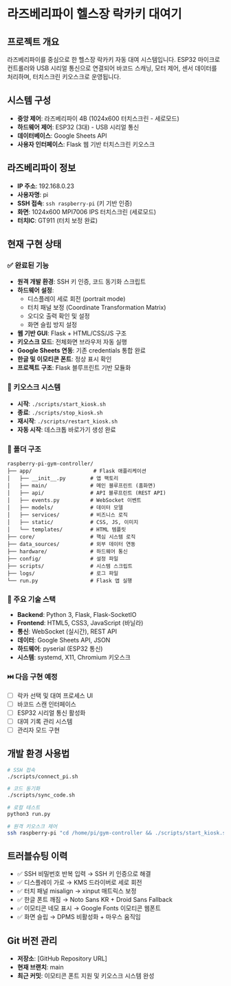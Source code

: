 # 라즈베리파이 헬스장 락카키 대여기

## 프로젝트 개요
라즈베리파이를 중심으로 한 헬스장 락카키 자동 대여 시스템입니다. ESP32 마이크로컨트롤러와 USB 시리얼 통신으로 연결되어 바코드 스캐닝, 모터 제어, 센서 데이터를 처리하며, 터치스크린 키오스크로 운영됩니다.

## 시스템 구성
- **중앙 제어**: 라즈베리파이 4B (1024x600 터치스크린 - 세로모드)
- **하드웨어 제어**: ESP32 (3대) - USB 시리얼 통신
- **데이터베이스**: Google Sheets API
- **사용자 인터페이스**: Flask 웹 기반 터치스크린 키오스크

## 라즈베리파이 정보
- **IP 주소**: 192.168.0.23
- **사용자명**: pi
- **SSH 접속**: `ssh raspberry-pi` (키 기반 인증)
- **화면**: 1024x600 MPI7006 IPS 터치스크린 (세로모드)
- **터치IC**: GT911 (터치 보정 완료)

## 현재 구현 상태

### ✅ 완료된 기능
- **원격 개발 환경**: SSH 키 인증, 코드 동기화 스크립트
- **하드웨어 설정**: 
  - 디스플레이 세로 회전 (portrait mode)
  - 터치 패널 보정 (Coordinate Transformation Matrix)
  - 오디오 출력 확인 및 설정
  - 화면 슬립 방지 설정
- **웹 기반 GUI**: Flask + HTML/CSS/JS 구조
- **키오스크 모드**: 전체화면 브라우저 자동 실행
- **Google Sheets 연동**: 기존 credentials 통합 완료
- **한글 및 이모티콘 폰트**: 정상 표시 확인
- **프로젝트 구조**: Flask 블루프린트 기반 모듈화

### 🚀 키오스크 시스템
- **시작**: `./scripts/start_kiosk.sh`
- **종료**: `./scripts/stop_kiosk.sh`
- **재시작**: `./scripts/restart_kiosk.sh`
- **자동 시작**: 데스크톱 바로가기 생성 완료

### 📁 폴더 구조
```
raspberry-pi-gym-controller/
├── app/                    # Flask 애플리케이션
│   ├── __init__.py        # 앱 팩토리
│   ├── main/              # 메인 블루프린트 (홈화면)
│   ├── api/               # API 블루프린트 (REST API)
│   ├── events.py          # WebSocket 이벤트
│   ├── models/            # 데이터 모델
│   ├── services/          # 비즈니스 로직
│   ├── static/            # CSS, JS, 이미지
│   └── templates/         # HTML 템플릿
├── core/                  # 핵심 시스템 로직
├── data_sources/          # 외부 데이터 연동
├── hardware/              # 하드웨어 통신
├── config/                # 설정 파일
├── scripts/               # 시스템 스크립트
├── logs/                  # 로그 파일
└── run.py                 # Flask 앱 실행
```

### 🔧 주요 기술 스택
- **Backend**: Python 3, Flask, Flask-SocketIO
- **Frontend**: HTML5, CSS3, JavaScript (바닐라)
- **통신**: WebSocket (실시간), REST API
- **데이터**: Google Sheets API, JSON
- **하드웨어**: pyserial (ESP32 통신)
- **시스템**: systemd, X11, Chromium 키오스크

### ⏭️ 다음 구현 예정
- [ ] 락카 선택 및 대여 프로세스 UI
- [ ] 바코드 스캔 인터페이스
- [ ] ESP32 시리얼 통신 활성화
- [ ] 대여 기록 관리 시스템
- [ ] 관리자 모드 구현

## 개발 환경 사용법
```bash
# SSH 접속
./scripts/connect_pi.sh

# 코드 동기화
./scripts/sync_code.sh

# 로컬 테스트
python3 run.py

# 원격 키오스크 제어
ssh raspberry-pi "cd /home/pi/gym-controller && ./scripts/start_kiosk.sh"
```

## 트러블슈팅 이력
- ✅ SSH 비밀번호 반복 입력 → SSH 키 인증으로 해결
- ✅ 디스플레이 가로 → KMS 드라이버로 세로 회전
- ✅ 터치 패널 misalign → xinput 매트릭스 보정
- ✅ 한글 폰트 깨짐 → Noto Sans KR + Droid Sans Fallback
- ✅ 이모티콘 네모 표시 → Google Fonts 이모티콘 웹폰트
- ✅ 화면 슬립 → DPMS 비활성화 + 마우스 움직임

## Git 버전 관리
- **저장소**: [GitHub Repository URL]
- **현재 브랜치**: main
- **최근 커밋**: 이모티콘 폰트 지원 및 키오스크 시스템 완성
